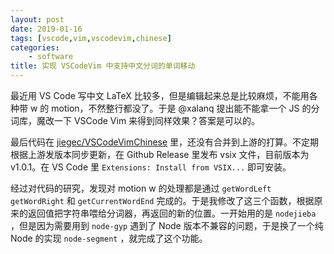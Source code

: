 ```yaml
---
layout: post
date: 2019-01-16
tags: [vscode,vim,vscodevim,chinese]
categories:
    - software
title: 实现 VSCodeVim 中支持中文分词的单词移动
---
```


最近用 VS Code 写中文 LaTeX 比较多，但是编辑起来总是比较麻烦，不能用各种带 w 的 motion，不然整行都没了。于是 @xalanq 提出能不能拿一个 JS 的分词库，魔改一下 VSCode Vim 来得到同样效果？答案是可以的。

最后代码在 [jiegec/VSCodeVimChinese](https://github.com/jiegec/VSCodeVimChinese) 里，还没有合并到上游的打算。不定期根据上游发版本同步更新，在 Github Release 里发布 vsix 文件，目前版本为 v1.0.1。在 VS Code 里 `Extensions: Install from VSIX...` 即可安装。

经过对代码的研究，发现对 motion w 的处理都是通过 `getWordLeft` `getWordRight` 和 `getCurrentWordEnd` 完成的。于是我修改了这三个函数，根据原来的返回值把字符串喂给分词器，再返回的新的位置。一开始用的是 `nodejieba` ，但是因为需要用到 `node-gyp` 遇到了 Node 版本不兼容的问题，于是换了一个纯 Node 的实现 `node-segment` ，就完成了这个功能。

